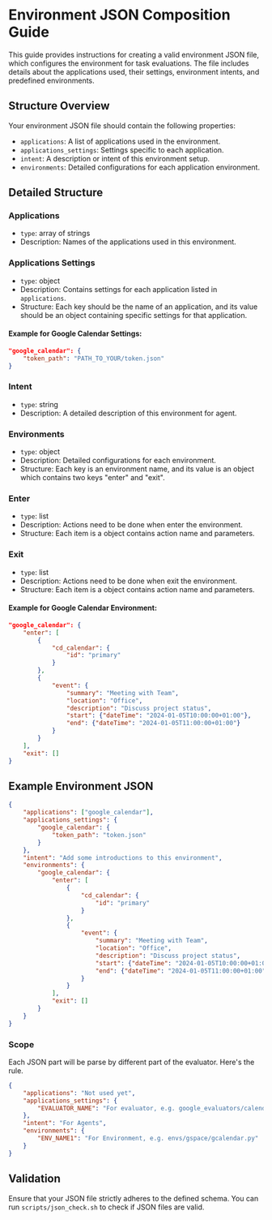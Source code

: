 # Environment JSON Composition Guide

This guide provides instructions for creating a valid environment JSON file, which configures the environment for task evaluations. The file includes details about the applications used, their settings, environment intents, and predefined environments.

## Structure Overview

Your environment JSON file should contain the following properties:

- `applications`: A list of applications used in the environment.
- `applications_settings`: Settings specific to each application.
- `intent`: A description or intent of this environment setup.
- `environments`: Detailed configurations for each application environment.

## Detailed Structure

### Applications

- `type`: array of strings
- Description: Names of the applications used in this environment.

### Applications Settings

- `type`: object
- Description: Contains settings for each application listed in `applications`.
- Structure: Each key should be the name of an application, and its value should be an object containing specific settings for that application.

#### Example for Google Calendar Settings:

```json
"google_calendar": {
    "token_path": "PATH_TO_YOUR/token.json"
}
```

### Intent

- `type`: string
- Description: A detailed description of this environment for agent.

### Environments

- `type`: object
- Description: Detailed configurations for each environment.
- Structure: Each key is an environment name, and its value is an object which contains two keys "enter" and "exit".

### Enter

- `type`: list
- Description: Actions need to be done when enter the environment.
- Structure: Each item is a object contains action name and parameters.

### Exit

- `type`: list
- Description: Actions need to be done when exit the environment.
- Structure: Each item is a object contains action name and parameters.

#### Example for Google Calendar Environment:

```json
"google_calendar": {
    "enter": [
        {
            "cd_calendar": {
                "id": "primary"
            }
        },
        {
            "event": {
                "summary": "Meeting with Team",
                "location": "Office",
                "description": "Discuss project status",
                "start": {"dateTime": "2024-01-05T10:00:00+01:00"},
                "end": {"dateTime": "2024-01-05T11:00:00+01:00"}
            }
        }
    ],
    "exit": []
}
```

## Example Environment JSON

```json
{
    "applications": ["google_calendar"],
    "applications_settings": {
        "google_calendar": {
            "token_path": "token.json"
        }
    },
    "intent": "Add some introductions to this environment",
    "environments": {
        "google_calendar": {
            "enter": [
                {
                    "cd_calendar": {
                        "id": "primary"
                    }
                },
                {
                    "event": {
                        "summary": "Meeting with Team",
                        "location": "Office",
                        "description": "Discuss project status",
                        "start": {"dateTime": "2024-01-05T10:00:00+01:00"},
                        "end": {"dateTime": "2024-01-05T11:00:00+01:00"}
                    }
                }
            ],
            "exit": []
        }
    }
}
```

### Scope
Each JSON part will be parse by different part of the evaluator. Here's the rule.

```json
{
    "applications": "Not used yet",
    "applications_settings": {
        "EVALUATOR_NAME": "For evaluator, e.g. google_evaluators/calendar_evaluator.py"
    },
    "intent": "For Agents",
    "environments": {
        "ENV_NAME1": "For Environment, e.g. envs/gspace/gcalendar.py"
    }
}
```

## Validation

Ensure that your JSON file strictly adheres to the defined schema. You can run `scripts/json_check.sh` to check if JSON files are valid.
